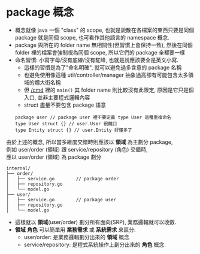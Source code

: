 # package 概念

- 概念就像 java 一個 "class" 的 scope, 也就是說散在各檔案的東西只要是同個 package 就是同個 scope, 也可看作其他語言的 namespace 概念.
- package 與所在的 folder name 無相關性(但習慣上會保持一致), 然後在同個 folder 裡的檔案會強制視為同個 scope, 所以它們的 package 全都要一樣
- 命名習慣: 小寫字母/沒有底線/沒有駝峰, 也就是說應該要全是英文小寫.
    - 這樣的習慣是為了"命名明確", 就可以避免過多含意的 package 名稱
    - 也避免使用像這種 util/controller/manager 抽象過高卻有可能包含太多領域的爛大街名稱
    - 但 [/cmd](cmd) 裡的 `main()` 其 folder name 則比較沒有此限定, 原因是它只是個入口, 並非主要程式邏輯內容
    - struct 盡量不要包含 package 語意
    ```
    package user // package user 裡不要定義 type User 這種重複命名
    type User struct {} // user.User 很饒口
    type Entity struct {} // user.Entity 好懂多了
    ```

由於上述的概念, 所以當多維度交錯時則應該以 **領域** 為主劃分 package, \
例如 user/order (領域) 跟 service/repository (角色) 交錯時, \
應以 user/order (領域) 為 package 劃分

```
internal/
├── order/
│   ├── service.go        // package order
│   ├── repository.go
│   └── model.go
├── user/
│   ├── service.go        // package user
│   ├── repository.go
│   └── model.go
```

- 這樣就以 **領域**(user/order) 劃分所有面向(SRP), 業務邏輯就可以收斂.
- **領域** **角色** 可以簡單用 **業務需求** 或 **系統需求** 來區分:
    - user/order: 是業務邏輯劃分出來的 **領域** 概念
    - service/repository: 是程式系統操作上劃分出來的 **角色** 概念.

